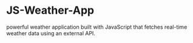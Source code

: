 # JS-Weather-App
powerful weather application built with JavaScript that fetches real-time weather data using an external API.
